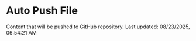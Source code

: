 # Auto Push File

Content that will be pushed to GitHub repository.
Last updated: 08/23/2025, 06:54:21 AM